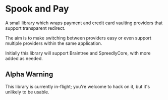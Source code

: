 # Spook and Pay

A small library which wraps payment and credit card vaulting providers that support transparent redirect.

The aim is to make switching between providers easy or even support multiple providers within the same application.

Initially this library will support Braintree and SpreedlyCore, with more added as needed.

## Alpha Warning

This library is currently in-flight; you're welcome to hack on it, but it's unlikely to be usable.
